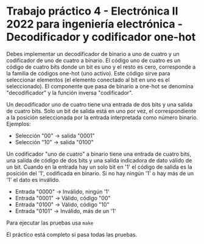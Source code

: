 # Trabajo práctico 4 - Electrónica II 2022 para ingeniería electrónica - Decodificador y codificador one-hot

Debes implementar un decodificador de binario a uno de cuatro y un codificador de uno de cuatro a binario. El código uno de cuatro es un código de cuatro bits donde un bit es uno y el resto es cero, corresponde a la familia de códigos one-hot (uno activo). Este código sirve para seleccionar elementos (el elemento conectado al bit en uno es el seleccionado). El componente que pasa de binario a one-hot se denomina "decodificador" y la función inversa "codificador".

Un decodificador uno de cuatro tiene una entrada de dos bits y una salida de cuatro bits. Solo un bit de salida está en uno por vez, el correspondiente a la posición seleccionada por la entrada interpretada como
número binario. Ejemplos:

- Selección "00" -> salida "0001"
- Selección "10" -> salida "0100"

Un codificador "uno de cuatro" a binario tiene una entrada de cuatro bits, una salida de código de dos bits y una salida indicadora de dato válido de un bit. Cuando en la entrada hay un solo bit en '1' el código de salida es la posición del '1', codificada en binario. Si no hay ningún '1' o hay más de un '1' el dato es inválido.

- Entrada "0000" -> Inválido, ningún '1'
- Entrada "0001" -> Válido, código "00"
- Entrada "0100" -> Válido, código "10"
- Entrada "0101" -> Inválido, más de un '1'

Para ejecutar las pruebas usa `make`

El práctico está completo si pasa todas las pruebas.
